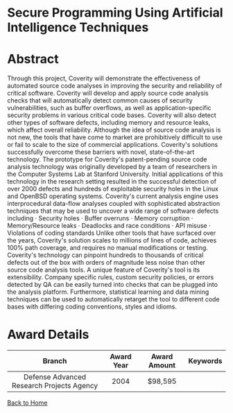
Secure Programming Using Artificial Intelligence Techniques
===========================================================

# Abstract


Through this project, Coverity will demonstrate the effectiveness of automated source code analyses in improving the security and reliability of critical software.   Coverity will develop and apply source code analysis checks that will automatically detect common causes of security vulnerabilities, such as buffer overflows, as well as application-specific security problems in various critical code bases.  Coverity will also detect other types of software defects, including memory and resource leaks, which affect overall reliability.     Although the idea of source code analysis is not new, the tools that have come to market are prohibitively difficult to use or fail to scale to the size of commercial applications.  Coverity&apos;s solutions successfully overcome these barriers with novel, state-of-the-art technology.  The prototype for Coverity&apos;s patent-pending source code analysis technology was originally developed by a team of researchers in the Computer Systems Lab at Stanford University.  Initial applications of this technology in the research setting resulted in the successful detection of over 2000 defects and hundreds of exploitable security holes in the Linux and OpenBSD operating systems.  Coverity&apos;s current analysis engine uses interprocedural data-flow analyses coupled with sophisticated abstraction techniques that may be used to uncover a wide range of software defects including    · Security holes  · Buffer overruns  · Memory corruption  · Memory/Resource leaks  · Deadlocks and race conditions  · API misuse  · Violations of coding standards    Unlike other tools that have surfaced over the years, Coverity&apos;s solution scales to millions of lines of code, achieves 100% path coverage, and requires no manual modifications or testing.  Coverity&apos;s technology can pinpoint hundreds to thousands of critical defects out of the box with orders of magnitude less noise than other source code analysis tools.    A unique feature of Coverity&apos;s tool is its extensibility.  Company specific rules, custom security policies, or errors detected by QA can be easily turned into checks that can be plugged into the analysis platform.  Furthermore, statistical learning and data mining techniques can be used to automatically retarget the tool to different code bases with differing coding conventions, styles and idioms.  

# Award Details

|Branch|Award Year|Award Amount|Keywords|
| :---: | :---: | :---: | :---: |
|Defense Advanced Research Projects Agency|2004|$98,595||
  
  


[Back to Home](https://github.com/chrischow/dod_sbir_awards#126)